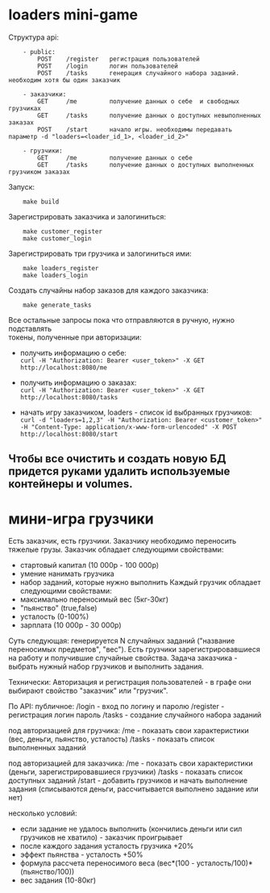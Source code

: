 # loaders mini-game

Структура api: 
```shell 
    - public:
        POST    /register   регистрация пользователей
        POST    /login      логин пользователей
        POST    /tasks      генерация случайного набора заданий. необходим хотя бы один заказчик

    - заказчики:
        GET     /me         получение данных о себе  и свободных грузчиках
        GET     /tasks      получение данных о доступных невыполненных заказах
        POST    /start      начало игры. необходимы передавать параметр -d "loaders=<loader_id_1>, <loader_id_2>"

    - грузчики:
        GET     /me         получение данных о себе
        GET     /tasks      получение данных о доступных выполненных грузчиком заказах
```

Запуск:  
```shell
    make build
```

Зарегистрировать заказчика и залогиниться: 
```shell
    make customer_register  
    make customer_login
```

Зарегистрировать три грузчика и залогиниться ими:
```shell  
    make loaders_register  
    make loaders_login
```

Создать случайны набор заказов для каждого заказчика:
```shell    
    make generate_tasks
```

Все остальные запросы пока что отправляются в ручную, нужно подставлять  
токены, полученные при авторизации:  

 - получить информацию о себе:  
    `curl -H "Authorization: Bearer <user_token>" -X GET http://localhost:8080/me`

 - получить информацию о заказах:  
    `curl -H "Authorization: Bearer <user_token>" -X GET http://localhost:8080/tasks`

 - начать игру заказчиком, loaders - список id выбранных грузчиков:  
    `curl -d "loaders=1,2,3" -H "Authorization: Bearer <customer_token>" -H "Content-Type: application/x-www-form-urlencoded" -X POST http://localhost:8080/start`


Чтобы все очистить и создать новую БД придется руками удалить используемые контейнеры и volumes. 
---

# мини-игра грузчики
Есть заказчик, есть грузчики. Заказчику необходимо переносить тяжелые грузы. 
Заказчик обладает следующими свойствами:
- стартовый капитал (10 000р - 100 000р)
- умение нанимать грузчика
- набор заданий, которые нужно выполнить
Каждый грузчик обладает следующими свойствами: 
- максимально переносимый вес (5кг-30кг)
- "пьянство" (true,false)
- усталость (0-100%)
- зарплата (10 000р - 30 000р)

Суть следующая: генерируется N случайных заданий ("название переносимых предметов", "вес"). 
Есть грузчики зарегистрировавшиеся на работу и получившие случайные свойства. 
Задача заказчика - выбрать нужный набор грузчиков и выполнить задания.

Технически:
Авторизация и регистрация пользователей - в графе они выбирают свойство "заказчик" или "грузчик".

По API:
публичное:
/login - вход по логину и паролю
/register - регистрация логин пароль
/tasks - создание случайного набора заданий

 под авторизацией для грузчика:
/me - показать свои характеристики (вес, деньги, пьянство, усталость)
/tasks - показать список выполненных заданий

 под авторизацией для заказчика:
/me - показать свои характеристики (деньги, зарегистрировавшиеся грузчики)
/tasks - показать список доступных заданий
/start - добавить грузчиков и начать выполнение задания (списываются деньги, рассчитывается выполнено задание или нет)

несколько условий:
- если задание не удалось выполнить (кончились деньги или сил грузчиков не хватило) - заказчик проигрывает
- после каждого задания усталость грузчика +20%
- эффект пьянства - усталость +50%
- формула рассчета переносимого веса (вес*(100 - усталость/100)*(пьянство/100))
- вес задания (10-80кг)
